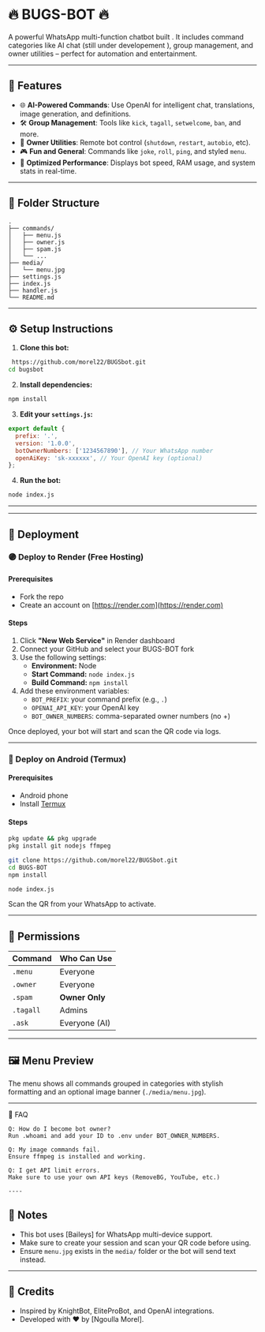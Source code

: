 # 🔥 BUGS-BOT 🔥

A powerful WhatsApp multi-function chatbot built . It includes command categories like AI chat (still under developement ), group management, and owner utilities – perfect for automation and entertainment.

---

## 🚀 Features

* 🌐 **AI-Powered Commands**: Use OpenAI for intelligent chat, translations, image generation, and definitions.
* 🛠 **Group Management**: Tools like `kick`, `tagall`, `setwelcome`, `ban`, and more.
* 👑 **Owner Utilities**: Remote bot control (`shutdown`, `restart`, `autobio`, etc).
* 🎮 **Fun and General**: Commands like `joke`, `roll`, `ping`, and styled `menu`.
* 🧠 **Optimized Performance**: Displays bot speed, RAM usage, and system stats in real-time.

---

## 📂 Folder Structure

```
.
├── commands/
│   ├── menu.js
│   ├── owner.js
│   ├── spam.js
│   └── ...
├── media/
│   └── menu.jpg
├── settings.js
├── index.js
├── handler.js
└── README.md
```

---

## ⚙️ Setup Instructions

1. **Clone this bot:**

```bash
 https://github.com/morel22/BUGSbot.git
cd bugsbot
```

2. **Install dependencies:**

```bash
npm install
```

3. **Edit your `settings.js`:**

```js
export default {
  prefix: '.',
  version: '1.0.0',
  botOwnerNumbers: ['1234567890'], // Your WhatsApp number
  openAiKey: 'sk-xxxxxx', // Your OpenAI key (optional)
};
```

4. **Run the bot:**

```bash
node index.js
```

---
---

## 🚀 Deployment

### 🟣 Deploy to Render (Free Hosting)

#### Prerequisites
- Fork the repo
- Create an account on [https://render.com](https://render.com)

#### Steps
1. Click **"New Web Service"** in Render dashboard
2. Connect your GitHub and select your BUGS-BOT fork
3. Use the following settings:
    - **Environment:** Node
    - **Start Command:** `node index.js`
    - **Build Command:** `npm install`
4. Add these environment variables:
    - `BOT_PREFIX`: your command prefix (e.g., `.`)
    - `OPENAI_API_KEY`: your OpenAI key
    - `BOT_OWNER_NUMBERS`: comma-separated owner numbers (no +)

Once deployed, your bot will start and scan the QR code via logs.

---

### 📱 Deploy on Android (Termux)

#### Prerequisites
- Android phone
- Install [Termux](https://f-droid.org/packages/com.termux/)

#### Steps
```bash
pkg update && pkg upgrade
pkg install git nodejs ffmpeg

git clone https://github.com/morel22/BUGSbot.git
cd BUGS-BOT
npm install

node index.js
```
Scan the QR from your WhatsApp to activate.

---

## 🔐 Permissions

| Command   | Who Can Use    |
| --------- | -------------- |
| `.menu`   | Everyone       |
| `.owner`  | Everyone       |
| `.spam`   | **Owner Only** |
| `.tagall` | Admins         |
| `.ask`    | Everyone (AI)  |

---

## 🖼️ Menu Preview

The menu shows all commands grouped in categories with stylish formatting and an optional image banner (`./media/menu.jpg`).

---

🙋 FAQ

    Q: How do I become bot owner?
    Run .whoami and add your ID to .env under BOT_OWNER_NUMBERS.

    Q: My image commands fail.
    Ensure ffmpeg is installed and working.

    Q: I get API limit errors.
    Make sure to use your own API keys (RemoveBG, YouTube, etc.)

    ----

## 📌 Notes

* This bot uses [Baileys] for WhatsApp multi-device support.
* Make sure to create your session and scan your QR code before using.
* Ensure `menu.jpg` exists in the `media/` folder or the bot will send text instead.

---

## 🙏 Credits

* Inspired by KnightBot, EliteProBot, and OpenAI integrations.
* Developed with ❤️ by \[Ngoulla Morel].
